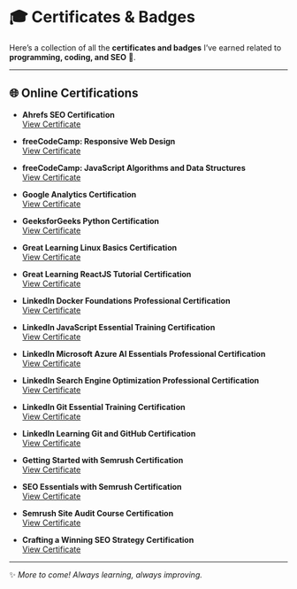 # 🎓 Certificates & Badges

Here’s a collection of all the **certificates and badges** I’ve earned related to **programming, coding, and SEO** 🚀.

---

## 🌐 Online Certifications
- **Ahrefs SEO Certification**  
  [View Certificate](https://ahrefs.com/academy/certificate/24fbdc6687e04ee6aa7530c90bb4a569)

- **freeCodeCamp: Responsive Web Design**  
  [View Certificate](https://www.freecodecamp.org/certification/Chimorin/responsive-web-design)

- **freeCodeCamp: JavaScript Algorithms and Data Structures**  
  [View Certificate](https://www.freecodecamp.org/certification/Chimorin/javascript-algorithms-and-data-structures-v8)

- **Google Analytics Certification**  
  [View Certificate](https://skillshop.credential.net/871ed3f6-0fc2-4a71-bb0c-892456e85489#acc.hCPYagDq)

- **GeeksforGeeks Python Certification**  
  [View Certificate](https://skillshop.credential.net/871ed3f6-0fc2-4a71-bb0c-892456e85489#acc.hCPYagDq)

- **Great Learning Linux Basics Certification**  
  [View Certificate](https://www.mygreatlearning.com/certificate/UIXDXYVE)

- **Great Learning ReactJS Tutorial Certification**  
  [View Certificate](https://www.mygreatlearning.com/certificate/CDRQMZRW)

- **LinkedIn Docker Foundations Professional Certification**  
  [View Certificate](https://www.linkedin.com/learning/certificates/3792e6cf2e8ed950f9b9b7f05da0916bb083d440c82964e3f5c323d0314c4e4f?trk=share_certificate)

- **LinkedIn JavaScript Essential Training Certification**  
  [View Certificate](https://www.linkedin.com/learning/certificates/206a255e7d3c2baa0f761d6064e0b7df1ebec35f5b95c77312838e1a1094ddb9?trk=share_certificate)

- **LinkedIn Microsoft Azure AI Essentials Professional Certification**  
  [View Certificate](https://www.linkedin.com/learning/certificates/e2c68f2e429754968bf409687f445eb2fad3cbd79762f06e84311b5fb371f9d8?trk=share_certificate)

- **LinkedIn Search Engine Optimization Professional Certification**  
  [View Certificate](https://www.linkedin.com/learning/certificates/2f4569b7bb0c7ee046ed609bff0ed92868d7e9fb02a67219cd0e4037eeb842a3?trk=share_certificate)

- **LinkedIn Git Essential Training Certification**  
  [View Certificate](https://www.linkedin.com/learning/certificates/a47a5f38ca1b39268aadeb915bd9e5887bc0cc9f746c1d51aff8236727d5d88b?trk=share_certificate)
  
- **LinkedIn Learning Git and GitHub Certification**  
  [View Certificate](https://www.linkedin.com/learning/certificates/1648580e8f54915f7dd7c86cfd17c195d9943f8d3b240fb0743df3781c5e8e57?trk=share_certificate)

- **Getting Started with Semrush Certification**  
  [View Certificate](https://static.semrush.com/academy/certificates/effc5dac1d/yu-zhao_25.pdf)

- **SEO Essentials with Semrush Certification**  
  [View Certificate](https://static.semrush.com/academy/certificates/3cdf2c2aea/yu-zhao_25.pdf)

- **Semrush Site Audit Course Certification**  
  [View Certificate](https://static.semrush.com/academy/certificates/3b033eaa9c/yu-zhao_2.pdf)

- **Crafting a Winning SEO Strategy Certification**  
  [View Certificate](https://static.semrush.com/academy/certificates/ac8b91259c/yu-zhao_17.pdf)
---

✨ *More to come! Always learning, always improving.*
